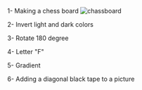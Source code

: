 1- Making a chess board
![chassboard]()

2- Invert light and dark colors

3- Rotate 180 degree

4- Letter "F"

5- Gradient

6- Adding a diagonal black tape to a picture


